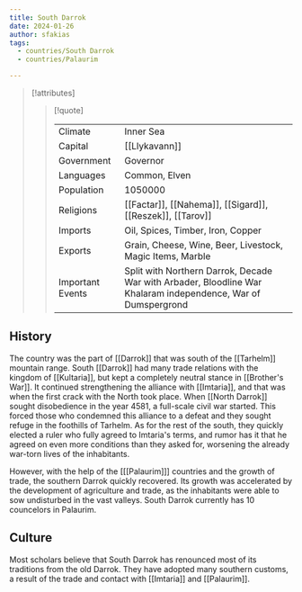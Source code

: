 ```yaml
---
title: South Darrok
date: 2024-01-26
author: sfakias
tags:
  - countries/South Darrok
  - countries/Palaurim

---
```

> [!attributes]
> 
> > [!quote]
> >
> > | | |
> > | --- | --- |
> > | Climate | Inner Sea |
> > | Capital | [[Llykavann]] |
> > | Government | Governor |
> > | Languages | Common, Elven |
> > | Population | 1050000 |
> > | Religions | [[Factar]], [[Nahema]], [[Sigard]], [[Reszek]], [[Tarov]] |
> > | Imports | Oil, Spices, Timber, Iron, Copper |
> > | Exports | Grain, Cheese, Wine, Beer, Livestock, Magic Items, Marble |
> > | Important Events | Split with Northern Darrok, Decade War with Arbader, Bloodline War Khalaram independence, War of Dumspergrond |

## History

The country was the part of [[Darrok]] that was south of the [[Tarhelm]] mountain range. South [[Darrok]] had many trade relations with the kingdom of [[Kultaria]], but kept a completely neutral stance in [[Brother's War]]. It continued strengthening the alliance with [[Imtaria]], and that was when the first crack with the North took place. When [[North Darrok]] sought disobedience in the year 4581, a full-scale civil war started. This forced those who condemned this alliance to a defeat and they sought refuge in the foothills of Tarhelm. As for the rest of the south, they quickly elected a ruler who fully agreed to Imtaria's terms, and rumor has it that he agreed on even more conditions than they asked for, worsening the already war-torn lives of the inhabitants.

However, with the help of the [[[Palaurim]]] countries and the growth of trade, the southern Darrok quickly recovered. Its growth was accelerated by the development of agriculture and trade, as the inhabitants were able to sow undisturbed in the vast valleys. South Darrok currently has 10 councelors in Palaurim.

## Culture

Most scholars believe that South Darrok has renounced most of its traditions from the old Darrok. They have adopted many southern customs, a result of the trade and contact with [[Imtaria]] and [[Palaurim]].